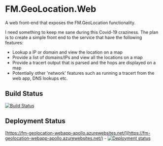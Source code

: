 # FM.GeoLocation.Web

A web front-end that exposes the FM.GeoLocation functionality.

I need something to keep me sane during this Covid-19 craziness. The plan is to create a simple front end to the service that have the following features:

* Lookup a IP or domain and view the location on a map
* Provide a list of domains/IPs and view all the locations on a map
* Provide a tracert output that is parsed and the hops are displayed on a map
* Potentially other 'network' features such as running a tracert from the web app, DNS lookups etc.

## Build Status

[![Build Status](https://dev.azure.com/frasermolyneux/Personal/_apis/build/status/frasermolyneux.FM.GeoLocation.Web?branchName=master)](https://dev.azure.com/frasermolyneux/Personal/_build/latest?definitionId=89&branchName=master)

## Deployment Status

[https://fm-geolocation-webapp-apollo.azurewebsites.net/](https://fm-geolocation-webapp-apollo.azurewebsites.net/) - [![Deployment status](https://vsrm.dev.azure.com/frasermolyneux/_apis/public/Release/badge/f6b61452-5280-47a1-b802-b2cfc8630b77/2/2)](https://fm-geolocation-webapp-apollo.azurewebsites.net/)
